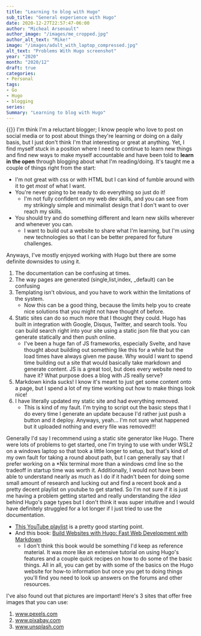 ```yaml
---
title: "Learning to blog with Hugo"
sub_title: "General experience with Hugo"
date: 2020-12-27T22:57:47-06:00
author: "Micheal Arsenault"
author_image: "/images/me_cropped.jpg"
author_alt_text: "Mike!"
image: "/images/adult_with_laptop_compressed.jpg"
alt_text: "Problems With Hugo screenshot"
year: "2020"
month: "2020/12"
draft: true
categories:
- Personal
tags:
- Go
- Hugo
- blogging
series:
Summary: "Learning to blog with Hugo"
---
```


{{<tab>}} I'm think I'm a reluctant blogger; I know people who love to post on social media or to post about things they're learning or doing on a daily basis, but I just don't think I'm that interesting or great at anything. Yet, I find myself stuck in a position where I need to continue to learn new things and find new ways to make myself accountable and have been told to __learn in the open__ through blogging about what I'm reading/doing. It's taught me a couple of things right from the start:
* I'm not great with css or with HTML but I can kind of fumble around with it to get *most* of what I want.
* You're never going to be ready to do everything so just do it!
    * I'm not fully confident on my web dev skills, and you can see from my strikingly simple and minimalist design that I don't want to over reach my skills.
* You should try and do something different and learn new skills wherever and whenever you can.
    * I want to build out a website to share what I'm learning, but I'm using new technologies so that I can be better prepared for future challenges.


Anyways, I've mostly enjoyed working with Hugo but there are some definite downsides to using it. 
1. The documentation can be confusing at times.
2. The way pages are generated (single,list,index, _default) can be confusing
3. Templating isn't obvious, and you have to work within the limitations of the system.
    * Now this can be a good thing, because the limits help you to create nice solutions that you might not have thought of before.
4. Static sites can do so much more that I thought they could. Hugo has built in integration with Google, Disqus, Twitter, and search tools. You can build search right into your site using a static json file that you can generate statically and then push online.
    * I've been a huge fan of JS frameworks, especially Svelte, and have thought about building out something like this for a while but the load times have always given me pause. Why would I want to spend time building out a site that would basically take markdown and generate content. JS is a great tool, but does every website need to have it? What purpose does a blog with JS really serve?
5. Markdown kinda sucks! I know it's meant to just get some content onto a page, but I spend a lot of my time working out how to make things look nice!
6. I have literally updated my static site and had everything removed.
    * This is kind of my fault. I'm trying to script out the basic steps that I do every time I generate an update because I'd rather just push a button and it deploy. Anyways, yeah... I'm not sure what happened but it uploaded nothing and every file was removed!!! 


Generally I'd say I recommend using a static site generator like Hugo.
There were lots of problems to get started, one I'm trying to use with under WSL2 on a windows laptop so that took a little longer to setup, but that's kind of my own fault for taking a round about path, but I can generally say that I prefer working on a *Nix terminal more than a windows cmd line so the tradeoff in startup time was worth it.
Additionally, I would not have been able to understand nearly as much as I do if it hadn't been for doing some small amount of research and lucking out and find a recent book and a pretty decent playlist on youtube to get started.
So I'm not sure if it is just me having a problem getting started and really understanding the *idea* behind Hugo's page types but I don't think it was super intuitive and I would have definitely struggled for a lot longer if I just tried to use the documentation.
* [This YouTube playlist](https://youtube.com/playlist?list=PLLAZ4kZ9dFpOnyRlyS-liKL5ReHDcj4G3) is a pretty good starting point.
* And this book: [Build Websites with Hugo: Fast Web Development with Markdown ](https://www.amazon.com/Build-Websites-Hugo-Development-Markdown/dp/1680507265)
    * I don't think this book would be something I'd keep as reference material. It was more like an extensive tutorial on using Hugo's features and a couple quick recipes on how to do some of the basic things. All in all, you can get by with some of the basics on the Hugo website for how-to information but once you get to doing things you'll find you need to look up answers on the forums and other resources.


I've also found out that pictures are important! Here's 3 sites that offer free images that you can use:
1. www.pexels.com
2. www.pixabay.com
3. www.unsplash.com

